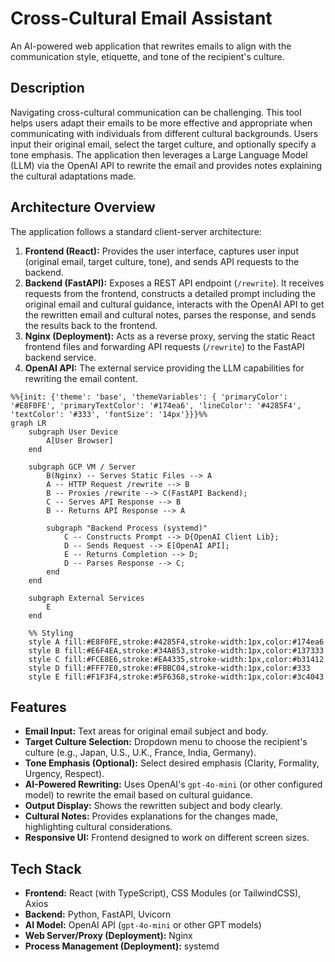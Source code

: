 # Cross-Cultural Email Assistant

An AI-powered web application that rewrites emails to align with the communication style, etiquette, and tone of the recipient's culture.

## Description

Navigating cross-cultural communication can be challenging. This tool helps users adapt their emails to be more effective and appropriate when communicating with individuals from different cultural backgrounds. Users input their original email, select the target culture, and optionally specify a tone emphasis. The application then leverages a Large Language Model (LLM) via the OpenAI API to rewrite the email and provides notes explaining the cultural adaptations made.

## Architecture Overview

The application follows a standard client-server architecture:

1.  **Frontend (React):** Provides the user interface, captures user input (original email, target culture, tone), and sends API requests to the backend.
2.  **Backend (FastAPI):** Exposes a REST API endpoint (`/rewrite`). It receives requests from the frontend, constructs a detailed prompt including the original email and cultural guidance, interacts with the OpenAI API to get the rewritten email and cultural notes, parses the response, and sends the results back to the frontend.
3.  **Nginx (Deployment):** Acts as a reverse proxy, serving the static React frontend files and forwarding API requests (`/rewrite`) to the FastAPI backend service.
4.  **OpenAI API:** The external service providing the LLM capabilities for rewriting the email content.

```mermaid
%%{init: {'theme': 'base', 'themeVariables': { 'primaryColor': '#E8F0FE', 'primaryTextColor': '#174ea6', 'lineColor': '#4285F4', 'textColor': '#333', 'fontSize': '14px'}}}%%
graph LR
    subgraph User Device
        A[User Browser]
    end

    subgraph GCP VM / Server
        B(Nginx) -- Serves Static Files --> A
        A -- HTTP Request /rewrite --> B
        B -- Proxies /rewrite --> C(FastAPI Backend);
        C -- Serves API Response --> B
        B -- Returns API Response --> A

        subgraph "Backend Process (systemd)"
            C -- Constructs Prompt --> D{OpenAI Client Lib};
            D -- Sends Request --> E[OpenAI API];
            E -- Returns Completion --> D;
            D -- Parses Response --> C;
        end
    end

    subgraph External Services
        E
    end

    %% Styling
    style A fill:#E8F0FE,stroke:#4285F4,stroke-width:1px,color:#174ea6
    style B fill:#E6F4EA,stroke:#34A853,stroke-width:1px,color:#137333
    style C fill:#FCE8E6,stroke:#EA4335,stroke-width:1px,color:#b31412
    style D fill:#FFF7E0,stroke:#FBBC04,stroke-width:1px,color:#333
    style E fill:#F1F3F4,stroke:#5F6368,stroke-width:1px,color:#3c4043
```

## Features

* **Email Input:** Text areas for original email subject and body.
* **Target Culture Selection:** Dropdown menu to choose the recipient's culture (e.g., Japan, U.S., U.K., France, India, Germany).
* **Tone Emphasis (Optional):** Select desired emphasis (Clarity, Formality, Urgency, Respect).
* **AI-Powered Rewriting:** Uses OpenAI's `gpt-4o-mini` (or other configured model) to rewrite the email based on cultural guidance.
* **Output Display:** Shows the rewritten subject and body clearly.
* **Cultural Notes:** Provides explanations for the changes made, highlighting cultural considerations.
* **Responsive UI:** Frontend designed to work on different screen sizes.

## Tech Stack

* **Frontend:** React (with TypeScript), CSS Modules (or TailwindCSS), Axios
* **Backend:** Python, FastAPI, Uvicorn
* **AI Model:** OpenAI API (`gpt-4o-mini` or other GPT models)
* **Web Server/Proxy (Deployment):** Nginx
* **Process Management (Deployment):** systemd
